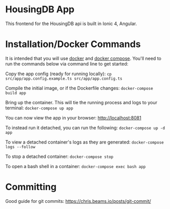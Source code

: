 # HousingDB App

This frontend for the HousingDB api is built in Ionic 4, Angular.


# Installation/Docker Commands

It is intended that you will use [docker](https://docs.docker.com/engine/installation/)
and [docker compose](https://docs.docker.com/compose/install/). You'll need to run the
commands below via command line to get started:

Copy the app config (ready for running locally):
`cp src/app/app.config.example.ts src/app/app.config.ts`

Compile the initial image, or if the Dockerfile changes:
`docker-compose build app`

Bring up the container. This will tie the running process and logs to your terminal:
`docker-compose up app`

You can now view the app in your browser:
[http://localhost:8081](http://localhost:8081)

To instead run it detached, you can run the following:
`docker-compose up -d app`

To view a detached container's logs as they are generated:
`docker-compose logs --follow`

To stop a detached container:
`docker-compose stop`

To open a bash shell in a container:
`docker-compose exec bash app`


# Committing

Good guide for git commits:
https://chris.beams.io/posts/git-commit/
